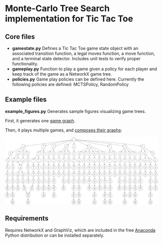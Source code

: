 # Monte-Carlo Tree Search implementation for Tic Tac Toe

## Core files
- **gamestate.py** Defines a Tic Tac Toe game state object with an associated transition function, a legal moves function, a move function, and a terminal state detector. Includes unit tests to verify proper functionality.
- **gameplay.py** Function to play a game given a policy for each player and keep track of the game as a NetworkX game tree.
- **policies.py** Game play policies can be defined here. Currently the following policies are defined: MCTSPolicy, RandomPolicy

## Example files
**example_figures.py** Generates sample figures visualizing game trees.

First, it generates one [game graph](game_graph.png).

Then, it plays multiple games, and [composes their graphs](multiple_game_graph.png):

![](multiple_game_graph.png)

## Requirements
Requires NetworkX and GraphViz, which are included in the free [Anaconda](https://www.continuum.io/downloads) Python distribution or can be installed separately.
